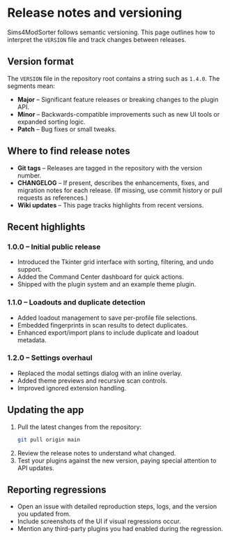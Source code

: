 # Release notes and versioning

Sims4ModSorter follows semantic versioning. This page outlines how to interpret the `VERSION` file and track changes between releases.

## Version format

The `VERSION` file in the repository root contains a string such as `1.4.0`. The segments mean:

* **Major** – Significant feature releases or breaking changes to the plugin API.
* **Minor** – Backwards-compatible improvements such as new UI tools or expanded sorting logic.
* **Patch** – Bug fixes or small tweaks.

## Where to find release notes

* **Git tags** – Releases are tagged in the repository with the version number.
* **CHANGELOG** – If present, describes the enhancements, fixes, and migration notes for each release. (If missing, use commit history or pull requests as references.)
* **Wiki updates** – This page tracks highlights from recent versions.

## Recent highlights

### 1.0.0 – Initial public release

* Introduced the Tkinter grid interface with sorting, filtering, and undo support.
* Added the Command Center dashboard for quick actions.
* Shipped with the plugin system and an example theme plugin.

### 1.1.0 – Loadouts and duplicate detection

* Added loadout management to save per-profile file selections.
* Embedded fingerprints in scan results to detect duplicates.
* Enhanced export/import plans to include duplicate and loadout metadata.

### 1.2.0 – Settings overhaul

* Replaced the modal settings dialog with an inline overlay.
* Added theme previews and recursive scan controls.
* Improved ignored extension handling.

## Updating the app

1. Pull the latest changes from the repository:
   ```bash
   git pull origin main
   ```
2. Review the release notes to understand what changed.
3. Test your plugins against the new version, paying special attention to API updates.

## Reporting regressions

* Open an issue with detailed reproduction steps, logs, and the version you updated from.
* Include screenshots of the UI if visual regressions occur.
* Mention any third-party plugins you had enabled during the regression.
